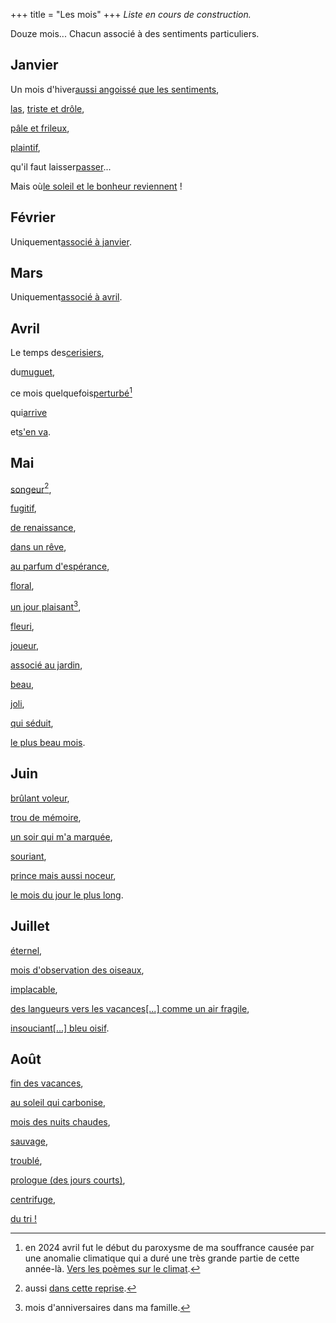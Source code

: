 +++
title = "Les mois"
+++
*Liste en cours de construction.*

Douze mois... Chacun associé à des sentiments particuliers.

## Janvier
Un mois d'hiver[aussi angoissé que les sentiments](../../seasons/16_seizieme_saison/mais_ou_vais_je),

[las](../../seasons/18_dix_huitieme_saison/hiver_pluvieux), 
[triste et drôle](../../seasons/23_vingt_troisieme_saison/janvier),

[pâle et frileux](../../seasons/24_vingt_quatrieme_saison/voici_janvier),

[plaintif](../../seasons/24_vingt_quatrieme_saison/orgie),

qu'il faut laisser[passer](../../seasons/24_vingt_quatrieme_saison/passer_l_hiver)...

Mais où[le soleil et le bonheur reviennent](../../seasons/5_cinquieme_saison/l_orage_du_cour) !

## Février
Uniquement[associé à janvier](../../seasons/24_vingt_quatrieme_saison/passer_l_hiver).

## Mars
Uniquement[associé à avril](../../seasons/19_dix_neuvieme_saison/avril).

## Avril
Le temps des[cerisiers](../../seasons/6_sixieme_saison/les_cerisiers_d_avril),

du[muguet](../../seasons/20_vingtieme_saison/muguet_sous_la_pluie),

ce mois quelquefois[perturbé](../../seasons/19_dix_neuvieme_saison/sens_dessus_dessous)[^1] 

qui[arrive](../../seasons/19_dix_neuvieme_saison/avril)

et[s'en va](../../seasons/26_vingt_sixieme_saison/avril_s_en_va).

## Mai
[songeur](../../seasons/1_premiere_saison/automne)[^2],

[fugitif](../../seasons/4_quatrieme_saison/anticipation),

[de renaissance](../../seasons/4_quatrieme_saison/toussaint), 

[dans un rêve](../../seasons/10_dixieme_saison/dans_un_reve), 

[au parfum d'espérance](../../seasons/6_sixieme_saison/en_mai), 

[floral](../../seasons/11_onzieme_saison/le_mai_nouveau), 

[un jour plaisant](../../seasons/11_onzieme_saison/mai)[^3], 

[fleuri](../../seasons/16_seizieme_saison/ame_de_mai), 

[joueur](../../seasons/17_dix_septieme_saison/aubade), 

[associé au jardin](../../seasons/18_dix_huitieme_saison/promenade_mentale), 

[beau](../../seasons/20_vingtieme_saison/muguet_sous_la_pluie), 

[joli](../../seasons/25_vingt_cinquieme_saison/tous_les_printemps), 

[qui séduit](../../seasons/26_vingt_sixieme_saison/avril_s_en_va), 

[le plus beau mois](../../seasons/26_vingt_sixieme_saison/voici_mai).

## Juin
[brûlant voleur](../../seasons/2_deuxieme_saison/le_parc),

[trou de mémoire](../../seasons/4_quatrieme_saison/juin),
 
[un soir qui m'a marquée](../../seasons/6_sixieme_saison/un_regard), 
  
[souriant](../../seasons/22_vingt_deuxieme_saison/juin_juillet_octobre),
  
[prince mais aussi noceur](../../seasons/26_vingt_sixieme_saison/juin),
   
[le mois du jour le plus long](../../seasons/27_vingt_septieme_saison/21_juin).

## Juillet
[éternel](../../seasons/1_premiere_saison/l_enfance_doree), 

[mois d'observation des oiseaux](../../seasons/16_seizieme_saison/oiseaux_de_juillet),

[implacable](../../seasons/18_dix_huitieme_saison/la_maison_de_famille),
 
[des langueurs vers les vacances[...] comme un air fragile](../../seasons/21_vingt_et_unieme_saison/juillet_aout), 
  
[insouciant[...] bleu oisif](../../seasons/22_vingt_deuxieme_saison/juin_juillet_octobre).

## Août
[fin des vacances](../../seasons/1_premiere_saison/amour_de_vacances),

[au soleil qui carbonise](../../seasons/2_deuxieme_saison/septembre), 
 
[mois des nuits chaudes](../../seasons/15_quinzieme_saison/nuit_d_aout),
 
[sauvage](../../seasons/21_vingt_et_unieme_saison/juillet_aout),
  
[troublé](../../seasons/21_vingt_et_unieme_saison/l_automne_clown),
   
[prologue (des jours courts)](../../seasons/21_vingt_et_unieme_saison/le_jour_decroit),

[centrifuge](../../seasons/28_vingt_huitieme_saison/aout),

[du tri !](../../seasons/28_vingt_huitieme_saison/mi_aout)

[^1]: en 2024 avril fut le début du paroxysme de ma souffrance causée par une anomalie climatique qui a duré une très grande partie de cette année-là. [Vers les poèmes sur le climat](../../categories/climat).

[^2]: aussi [dans cette reprise](../../seasons/20_vingtieme_saison/au_bois).

[^3]: mois d'anniversaires dans ma famille.